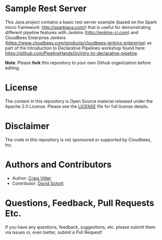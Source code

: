 # Sample Rest Server

This Java project contains a basic rest server example (based on the Spark micro framework: http://sparkjava.com/) that is useful for demonstrating different pipeline features with Jenkins (http://jenkins-ci.com) and CloudBees Enterprise Jenkins (https://www.cloudbees.com/products/cloudbees-jenkins-enterprise) as part of the Introduction to Declarative Pipelines workshop found here: https://github.com/PipelineHandsOn/intro-to-declarative-pipeline.

**Note**: Please **fork** this repository to your own Github organization before editing.

# License

The content in this repository is Open Source material released under the Apache 2.0 License. Please see the [LICENSE](LICENSE) file for full license details.

# Disclaimer

The code in this repository is not sponsored or supported by Cloudbees, Inc.

# Authors and Contributors 

* Author: [Craig Vitter](https://github.com/cvitter)
* Contributor: [David Schott](https://github.com/schottsfired)
 
# Questions, Feedback, Pull Requests Etc.

If you have any questions, feedback, suggestions, etc. please submit them via issues or, even better, submit a Pull Request! 



